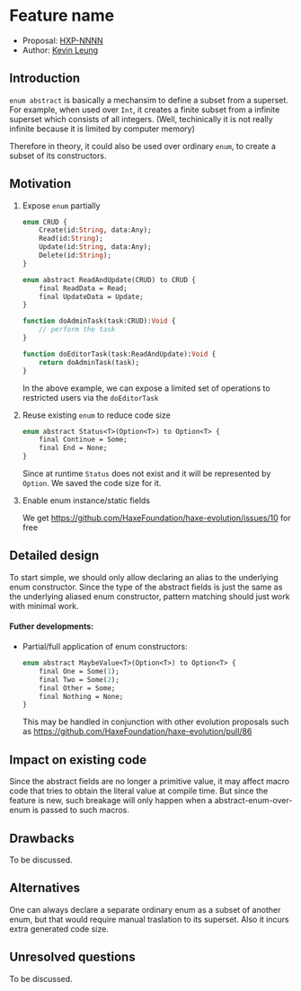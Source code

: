 # Feature name

* Proposal: [HXP-NNNN](NNNN-filename.md)
* Author: [Kevin Leung](https://github.com/kevinresol)

## Introduction

`enum abstract` is basically a mechansim to define a subset from a superset.
For example, when used over `Int`, it creates a finite subset from a infinite superset which consists of all integers. (Well, techinically it is not really infinite because it is limited by computer memory)

Therefore in theory, it could also be used over ordinary `enum`, to create a subset of its constructors.

## Motivation

1. Expose `enum` partially

    ```haxe
    enum CRUD {
    	Create(id:String, data:Any);
    	Read(id:String);
    	Update(id:String, data:Any);
    	Delete(id:String);
    }
    
    enum abstract ReadAndUpdate(CRUD) to CRUD {
    	final ReadData = Read;
    	final UpdateData = Update;
    }
    
    function doAdminTask(task:CRUD):Void {
    	// perform the task
    }
    
    function doEditorTask(task:ReadAndUpdate):Void {
    	return doAdminTask(task);
    }
    ```

    In the above example, we can expose a limited set of operations to restricted users via the `doEditorTask`

2. Reuse existing `enum` to reduce code size

    ```haxe
    enum abstract Status<T>(Option<T>) to Option<T> {
    	final Continue = Some;
    	final End = None;
    }
    ```

    Since at runtime `Status` does not exist and it will be represented by `Option`. We saved the code size for it.

3. Enable enum instance/static fields

    We get https://github.com/HaxeFoundation/haxe-evolution/issues/10 for free


## Detailed design

To start simple, we should only allow declaring an alias to the underlying enum constructor. Since the type of the abstract fields is just the same as the underlying aliased enum constructor, pattern matching should just work with minimal work.

#### Futher developments:

- Partial/full application of enum constructors:

    ```haxe
    enum abstract MaybeValue<T>(Option<T>) to Option<T> {
    	final One = Some(1);
    	final Two = Some(2);
    	final Other = Some;
    	final Nothing = None;
    }
    ```

    This may be handled in conjunction with other evolution proposals such as https://github.com/HaxeFoundation/haxe-evolution/pull/86

## Impact on existing code

Since the abstract fields are no longer a primitive value, it may affect macro code that tries to obtain the literal value at compile time.
But since the feature is new, such breakage will only happen when a abstract-enum-over-enum is passed to such macros.

## Drawbacks

To be discussed.

## Alternatives

One can always declare a separate ordinary enum as a subset of another enum, but that would require manual traslation to its superset. Also it incurs extra generated code size.

## Unresolved questions

To be discussed.
